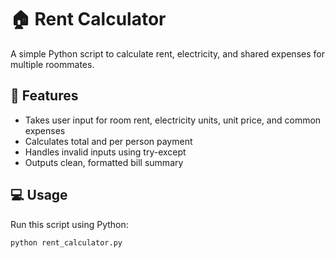 # 🏠 Rent Calculator

A simple Python script to calculate rent, electricity, and shared expenses for multiple roommates.

## 🚀 Features
- Takes user input for room rent, electricity units, unit price, and common expenses
- Calculates total and per person payment
- Handles invalid inputs using try-except
- Outputs clean, formatted bill summary

## 💻 Usage

Run this script using Python:

```bash
python rent_calculator.py
